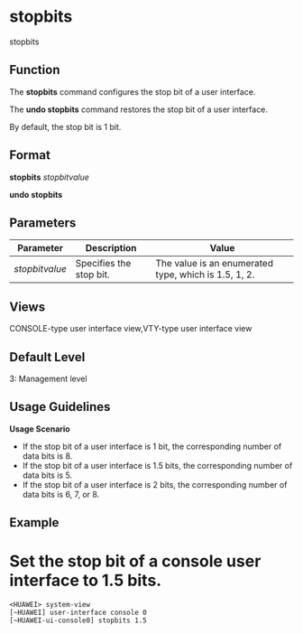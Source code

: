 stopbits
========

stopbits

Function
--------



The **stopbits** command configures the stop bit of a user interface.

The **undo stopbits** command restores the stop bit of a user interface.



By default, the stop bit is 1 bit.


Format
------

**stopbits** *stopbitvalue*

**undo stopbits**


Parameters
----------

| Parameter | Description | Value |
| --- | --- | --- |
| *stopbitvalue* | Specifies the stop bit. | The value is an enumerated type, which is 1.5, 1, 2. |



Views
-----

CONSOLE-type user interface view,VTY-type user interface view


Default Level
-------------

3: Management level


Usage Guidelines
----------------

**Usage Scenario**

* If the stop bit of a user interface is 1 bit, the corresponding number of data bits is 8.
* If the stop bit of a user interface is 1.5 bits, the corresponding number of data bits is 5.
* If the stop bit of a user interface is 2 bits, the corresponding number of data bits is 6, 7, or 8.

Example
-------

# Set the stop bit of a console user interface to 1.5 bits.
```
<HUAWEI> system-view
[~HUAWEI] user-interface console 0
[~HUAWEI-ui-console0] stopbits 1.5

```